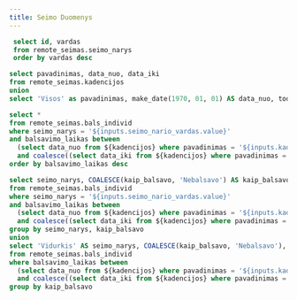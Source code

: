 ```yaml
---
title: Seimo Duomenys
---
```


```sql seimo_narys
 select id, vardas
 from remote_seimas.seimo_narys
 order by vardas desc
 ```

<Dropdown
  data={seimo_narys}
  name=seimo_nario_vardas
  value=vardas 
  title="Pasirinkite seimo narį" 
  defaultValue="Agnė Bilotaitė">
</Dropdown>

```sql kadencijos
select pavadinimas, data_nuo, data_iki
from remote_seimas.kadencijos
union
select 'Visos' as pavadinimas, make_date(1970, 01, 01) AS data_nuo, today() AS data_iki
```
<Dropdown
  data={kadencijos}
  name=kadencija
  value=pavadinimas
  title="Pasirinkite kadenciją"
  defaultValue="Visos">
</Dropdown>

```sql balsavimai
select *
from remote_seimas.bals_individ
where seimo_narys = '${inputs.seimo_nario_vardas.value}'
and balsavimo_laikas between
  (select data_nuo from ${kadencijos} where pavadinimas = '${inputs.kadencija.value}')
  and coalesce((select data_iki from ${kadencijos} where pavadinimas = '${inputs.kadencija.value}'), today())
order by balsavimo_laikas desc
```

<DataTable data={balsavimai} rows=15 search=true>
  <Column id=kaip_balsavo title="Balsas" contentType=colorscale scaleColumn=bals_int scaleColor={['#CA7373','#D7B26D','#3C552D']} colorMid=0/>
  <Column id=klausimu_grupes title="Klausimas" wrap=true/>
  <Column id=balsuota_del title="Aprašas" wrap=true/>
  <Column id=rezultatas title="Rezultatas"/>
  <Column id=balsavimo_laikas title="Data"/>
</DataTable>
<!-- balsavimai:
balsavimo pavadinimas, kaip balsavo, data, rezultatas, kaip balsavo frakcijos -->

```sql balsavimai_pie
select seimo_narys, COALESCE(kaip_balsavo, 'Nebalsavo') AS kaip_balsavo, count(*) / sum(count(*)) over() AS bals_pct
from remote_seimas.bals_individ
where seimo_narys = '${inputs.seimo_nario_vardas.value}'
and balsavimo_laikas between
  (select data_nuo from ${kadencijos} where pavadinimas = '${inputs.kadencija.value}')
  and coalesce((select data_iki from ${kadencijos} where pavadinimas = '${inputs.kadencija.value}'), today())
group by seimo_narys, kaip_balsavo
union
select 'Vidurkis' AS seimo_narys, COALESCE(kaip_balsavo, 'Nebalsavo'), count(*) / sum(count(*)) over() AS bals_pct
from remote_seimas.bals_individ
where balsavimo_laikas between
  (select data_nuo from ${kadencijos} where pavadinimas = '${inputs.kadencija.value}')
  and coalesce((select data_iki from ${kadencijos} where pavadinimas = '${inputs.kadencija.value}'), today())
group by kaip_balsavo
```

<BarChart 
    data={balsavimai_pie}
    x=seimo_narys
    y=bals_pct
    series=kaip_balsavo
    swapXY=false
    yFmt=pct
/>